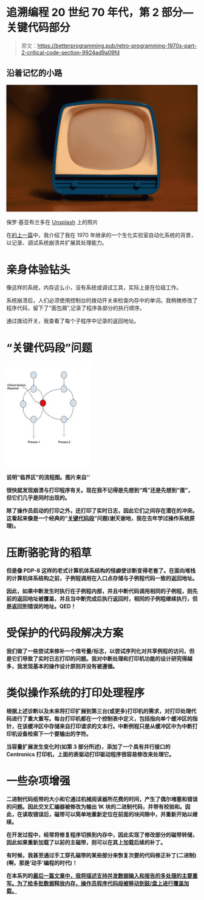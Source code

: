 # 追溯编程 20 世纪 70 年代，第 2 部分—关键代码部分

> 原文：<https://betterprogramming.pub/retro-programming-1970s-part-2-critical-code-section-9924ad9a09fd>

## 沿着记忆的小路

![](img/1966a75f8743398217bc184077b06ea9.png)

保罗·基亚布兰多在 [Unsplash](https://unsplash.com?utm_source=medium&utm_medium=referral) 上的照片

在[的上一篇](https://medium.com/@graeme.t.bentley/software-engineering-1970s-retro-part-1-4951e1afa08c)中，我介绍了我在 1970 年继承的一个生化实验室自动化系统的背景，以记录、调试系统崩溃并扩展其处理能力。

# 亲身体验钻头

像这样的系统，内存这么小，没有系统或调试工具，实际上是在位级工作。

系统崩溃后，人们必须使用控制台的拨动开关来检查内存中的单词。我稍微修改了程序代码，留下了“面包屑”,记录了程序各部分的执行顺序。

通过拨动开关，我查看了每个子程序中记录的返回地址。

# “关键代码段”问题

![](img/fc74f69ad2eb60b22448ef61e3342d32.png)

**说明“临界区”的流程图。图片来自'**[](https://en.wikipedia.org/wiki/Critical_section)****'****

**很快就发现崩溃与打印程序有关。现在我不记得是先想到“鸡”还是先想到“蛋”，但它们几乎是同时出现的。**

**除了操作员启动的打印之外，还打印了实时日志，因此它们之间存在潜在的冲突。这看起来像是一个经典的“[关键代码段](https://en.wikipedia.org/wiki/Critical_section)”问题(谢天谢地，我在去年学过操作系统原理)。**

# **压断骆驼背的稻草**

**但是像 PDP-8 这样的老式计算机体系结构的怪癖使诊断变得老套了。在面向堆栈的计算机体系结构之前，子例程调用在入口点存储与子例程代码一致的返回地址。**

**因此，如果中断发生时执行在子例程内部，并且中断代码调用相同的子例程，则先前的返回地址被覆盖，并且当中断完成后执行返回时，相同的子例程继续执行，但是返回到错误的地址。QED！**

# **受保护的代码段解决方案**

**我们做了一些尝试来修补一个信号量/标志，以尝试序列化对共享例程的访问，但是它们导致了实时日志打印的问题。我对中断处理和打印机功能的设计研究得越多，我发现基本的操作设计原则并没有被遵循。**

# **类似操作系统的打印处理程序**

**根据上述诊断以及未来将打印扩展到第三台(或更多)打印机的需求，对打印处理代码进行了重大重写。每台打印机都在一个控制表中定义，包括指向单个缓冲区的指针，在该缓冲区中存储来自打印请求的文本行。中断例程只是从缓冲区中为中断打印机设备检索下一个要输出的字符。**

**当容量扩展发生变化时(如第 3 部分所述)，添加了一个具有并行接口的 Centronics 打印机，上面的表驱动打印驱动程序很容易修改来处理它。**

# **一些杂项增强**

**二进制代码纸带的大小和它通过机械阅读器所花费的时间，产生了偶尔堵塞和错误的问题。因此交叉汇编器被修改为输出 1K 块的二进制代码，并带有校验和。因此，在读取错误后，磁带可以简单地重新定位在前面的块间隙中，并重新开始以继续。**

**在开发过程中，经常将修复程序切换到内存中，因此实现了修改部分的磁带转储，因此如果重新加载了以前的主磁带，则可以在其上加载后续的补丁。**

**有时候，我甚至通过手工穿孔磁带的某些部分来恢复次要的代码修正补丁(二进制)(啊，那是‘动手’编程的时代)！**

**在本系列的[最后一篇文章中，我将描述支持并发数据输入和报告的多处理的主要重写。为了给多批数据释放内存，操作员程序代码段被移动到鼓/盘上进行覆盖加载。](https://medium.com/@graeme.t.bentley/retro-programming-1970s-part-3-message-passing-data-processing-e07a5ba2ce8a)**